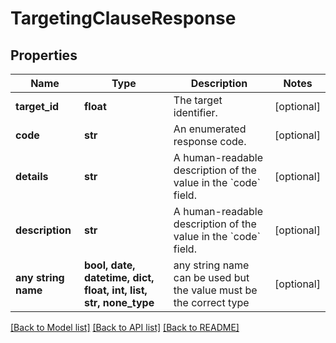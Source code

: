 # TargetingClauseResponse


## Properties
Name | Type | Description | Notes
------------ | ------------- | ------------- | -------------
**target_id** | **float** | The target identifier. | [optional] 
**code** | **str** | An enumerated response code. | [optional] 
**details** | **str** | A human-readable description of the value in the &#x60;code&#x60; field. | [optional] 
**description** | **str** | A human-readable description of the value in the &#x60;code&#x60; field. | [optional] 
**any string name** | **bool, date, datetime, dict, float, int, list, str, none_type** | any string name can be used but the value must be the correct type | [optional]

[[Back to Model list]](../README.md#documentation-for-models) [[Back to API list]](../README.md#documentation-for-api-endpoints) [[Back to README]](../README.md)


